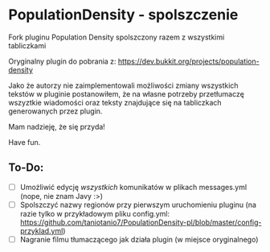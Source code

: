 # PopulationDensity - spolszczenie
Fork pluginu Population Density spolszczony razem z wszystkimi tabliczkami

Oryginalny plugin do pobrania z: https://dev.bukkit.org/projects/population-density

Jako że autorzy nie zaimplementowali możliwości zmiany wszystkich tekstów w pluginie postanowiłem, że na własne potrzeby przetłumaczę wszyztkie wiadomości oraz teksty znajdujące się na tabliczkach generowanych przez plugin.

Mam nadzieję, że się przyda!

Have fun.

## To-Do:
- [ ] Umożliwić edycję *wszystkich* komunikatów w plikach messages.yml (nope, nie znam Javy :>)
- [ ] Spolszczyć nazwy regionów przy pierwszym uruchomieniu pluginu (na razie tylko w przykładowym pliku config.yml: https://github.com/taniotanio7/PopulationDensity-pl/blob/master/config-przyklad.yml)
- [ ] Nagranie filmu tłumaczącego jak działa plugin (w miejsce oryginalnego)
